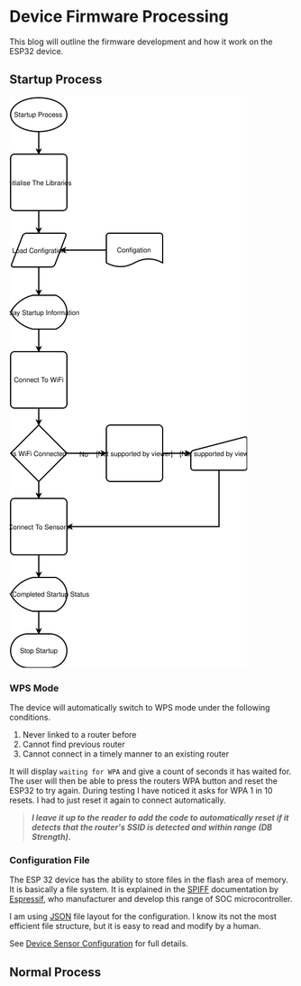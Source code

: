 # Device Firmware Processing

This blog will outline the firmware development and how it work on the ESP32 device.

## Startup Process

![Startup Process Flow](./images/esp-startup.svg)

### WPS Mode

The device will automatically switch to WPS mode under the following conditions.

1. Never linked to a router before
1. Cannot find previous router
1. Cannot connect in a timely manner to an existing router

It will display `waiting for WPA` and give a count of seconds it has waited for.  The user will then be able to press the routers WPA button and reset the ESP32 to try again.  During testing I have noticed it asks for WPA 1 in 10 resets.  I had to just reset it again to connect automatically.  

>__*I leave it up to the reader to add the code to automatically reset if it detects that the router's SSID is detected and within range (DB Strength).*__

### Configuration File

The ESP 32 device has the ability to store files in the flash area of memory.  It is basically a file system.  It is explained in the [SPIFF](https://docs.espressif.com/projects/esp-idf/en/latest/esp32/api-reference/storage/spiffs.html) documentation by [Espressif](https://www.espressif.com/), who manufacturer and develop this range of SOC microcontroller.

I am using [JSON](https://www.json.org/json-en.html) file layout for the configuration.  I know its not the most efficient file structure, but it is easy to read and modify by a human.

See [Device Sensor Configuration](./DeviceConfigSetup.md) for full details.

## Normal Process